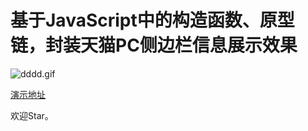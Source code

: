 # 基于JavaScript中的构造函数、原型链，封装天猫PC侧边栏信息展示效果


![dddd.gif](http://upload-images.jianshu.io/upload_images/3877962-e19e350d42e0b1a0.gif?imageMogr2/auto-orient/strip)


[演示地址](http://www.huanghanlian.com/sideBarDem/)

欢迎Star。
